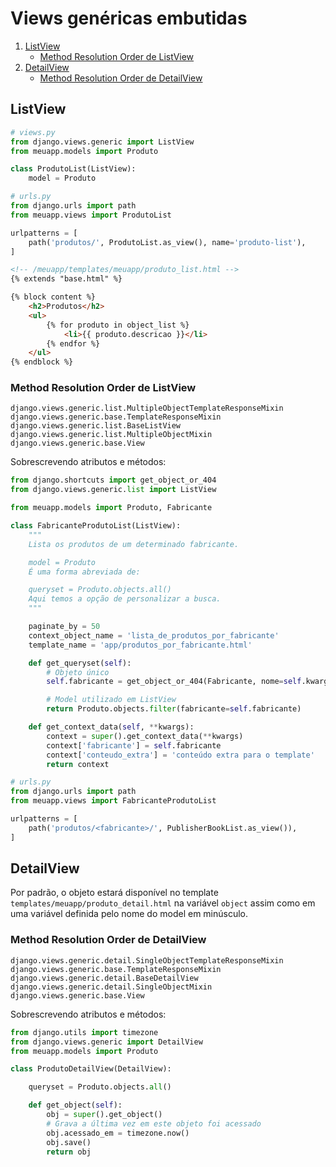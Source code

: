 # Views genéricas embutidas

1. [ListView](#listview)
   * [Method Resolution Order de ListView](#method-resolution-order-de-listview)
2. [DetailView](#DetailView)
   * [Method Resolution Order de DetailView](#method-resolution-order-de-detailview)


## ListView
```python
# views.py
from django.views.generic import ListView
from meuapp.models import Produto

class ProdutoList(ListView):
    model = Produto
```

```python
# urls.py
from django.urls import path
from meuapp.views import ProdutoList

urlpatterns = [
    path('produtos/', ProdutoList.as_view(), name='produto-list'),
]
```

```html
<!-- /meuapp/templates/meuapp/produto_list.html -->
{% extends "base.html" %}

{% block content %}
    <h2>Produtos</h2>
    <ul>
        {% for produto in object_list %}
            <li>{{ produto.descricao }}</li>
        {% endfor %}
    </ul>
{% endblock %}
```

### Method Resolution Order de ListView

    django.views.generic.list.MultipleObjectTemplateResponseMixin
    django.views.generic.base.TemplateResponseMixin
    django.views.generic.list.BaseListView
    django.views.generic.list.MultipleObjectMixin
    django.views.generic.base.View

Sobrescrevendo atributos e métodos:
```python
from django.shortcuts import get_object_or_404
from django.views.generic.list import ListView

from meuapp.models import Produto, Fabricante

class FabricanteProdutoList(ListView):
    """
    Lista os produtos de um determinado fabricante.

    model = Produto
    É uma forma abreviada de:

    queryset = Produto.objects.all()
    Aqui temos a opção de personalizar a busca.
    """

    paginate_by = 50
    context_object_name = 'lista_de_produtos_por_fabricante'
    template_name = 'app/produtos_por_fabricante.html'

    def get_queryset(self):
        # Objeto único
        self.fabricante = get_object_or_404(Fabricante, nome=self.kwargs['fabricante'])

        # Model utilizado em ListView
        return Produto.objects.filter(fabricante=self.fabricante)

    def get_context_data(self, **kwargs):
        context = super().get_context_data(**kwargs)
        context['fabricante'] = self.fabricante
        context['conteudo_extra'] = 'conteúdo extra para o template'
        return context
```
```python
# urls.py
from django.urls import path
from meuapp.views import FabricanteProdutoList

urlpatterns = [
    path('produtos/<fabricante>/', PublisherBookList.as_view()),
]
```

## DetailView

Por padrão, o objeto estará disponível no template `templates/meuapp/produto_detail.html` na variável `object` assim como
em uma variável definida pelo nome do model em minúsculo.

### Method Resolution Order de DetailView

    django.views.generic.detail.SingleObjectTemplateResponseMixin
    django.views.generic.base.TemplateResponseMixin
    django.views.generic.detail.BaseDetailView
    django.views.generic.detail.SingleObjectMixin
    django.views.generic.base.View


Sobrescrevendo atributos e métodos:

```python
from django.utils import timezone
from django.views.generic import DetailView
from meuapp.models import Produto

class ProdutoDetailView(DetailView):

    queryset = Produto.objects.all()

    def get_object(self):
        obj = super().get_object()
        # Grava a última vez em este objeto foi acessado
        obj.acessado_em = timezone.now()
        obj.save()
        return obj
```

